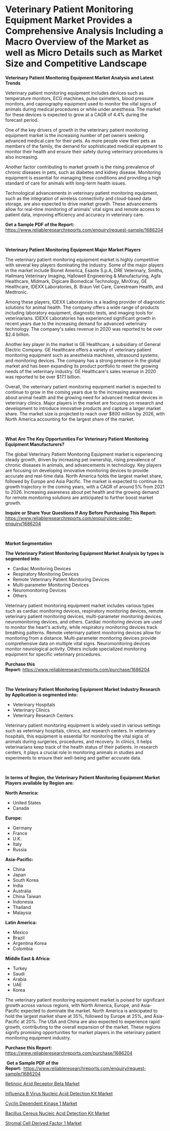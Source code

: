 <p><h1>Veterinary Patient Monitoring Equipment Market Provides a Comprehensive Analysis Including a Macro Overview of the Market as well as Micro Details such as Market Size and Competitive Landscape</h1></p><p><strong>Veterinary Patient Monitoring Equipment Market Analysis and Latest Trends</strong></p>
<p><p>Veterinary patient monitoring equipment includes devices such as temperature monitors, ECG machines, pulse oximeters, blood pressure monitors, and capnography equipment used to monitor the vital signs of animals during medical procedures or while under anesthesia. The market for these devices is expected to grow at a CAGR of 4.4% during the forecast period.</p><p>One of the key drivers of growth in the veterinary patient monitoring equipment market is the increasing number of pet owners seeking advanced medical care for their pets. As more people view their pets as members of the family, the demand for sophisticated medical equipment to monitor their health and ensure their safety during veterinary procedures is also increasing.</p><p>Another factor contributing to market growth is the rising prevalence of chronic diseases in pets, such as diabetes and kidney disease. Monitoring equipment is essential for managing these conditions and providing a high standard of care for animals with long-term health issues.</p><p>Technological advancements in veterinary patient monitoring equipment, such as the integration of wireless connectivity and cloud-based data storage, are also expected to drive market growth. These advancements allow for real-time monitoring of animals' vital signs and remote access to patient data, improving efficiency and accuracy in veterinary care.</p></p>
<p><strong>Get a Sample PDF of the Report:&nbsp;</strong> <a href="https://www.reliableresearchreports.com/enquiry/request-sample/1686204">https://www.reliableresearchreports.com/enquiry/request-sample/1686204</a></p>
<p>&nbsp;</p>
<p><strong>Veterinary Patient Monitoring Equipment Major Market Players</strong></p>
<p><p>The veterinary patient monitoring equipment market is highly competitive with several key players dominating the industry. Some of the major players in the market include Bionet America, Esaote S.p.A, DRE Veterinary, Smiths, Hallmarq Veterinary Imaging, Hallowell Engineering & Manufacturing, Agfa Healthcare, Midmark, Digicare Biomedical Technology, MinXray, GE Healthcare, IDEXX Laboratories, B. Braun Vet Care, Carestream Health, and Medtronic.</p><p>Among these players, IDEXX Laboratories is a leading provider of diagnostic solutions for animal health. The company offers a wide range of products including laboratory equipment, diagnostic tests, and imaging tools for veterinarians. IDEXX Laboratories has experienced significant growth in recent years due to the increasing demand for advanced veterinary technology. The company's sales revenue in 2020 was reported to be over $2.4 billion.</p><p>Another key player in the market is GE Healthcare, a subsidiary of General Electric Company. GE Healthcare offers a variety of veterinary patient monitoring equipment such as anesthesia machines, ultrasound systems, and monitoring devices. The company has a strong presence in the global market and has been expanding its product portfolio to meet the growing needs of the veterinary industry. GE Healthcare's sales revenue in 2020 was reported to be over $17.1 billion.</p><p>Overall, the veterinary patient monitoring equipment market is expected to continue to grow in the coming years due to the increasing awareness about animal health and the growing need for advanced medical devices in veterinary clinics. Major players in the market are focusing on research and development to introduce innovative products and capture a larger market share. The market size is projected to reach over $800 million by 2026, with North America accounting for the largest share of the market.</p></p>
<p>&nbsp;</p>
<p><strong>What Are The Key Opportunities For Veterinary Patient Monitoring Equipment Manufacturers?</strong></p>
<p><p>The global Veterinary Patient Monitoring Equipment market is experiencing steady growth, driven by increasing pet ownership, rising prevalence of chronic diseases in animals, and advancements in technology. Key players are focusing on developing innovative monitoring devices to provide accurate and real-time data. North America holds the largest market share, followed by Europe and Asia Pacific. The market is expected to continue its growth trajectory in the coming years, with a CAGR of around 5% from 2021 to 2026. Increasing awareness about pet health and the growing demand for remote monitoring solutions are anticipated to further boost market growth.</p></p>
<p><strong>Inquire or Share Your Questions If Any Before Purchasing This Report:</strong> <a href="https://www.reliableresearchreports.com/enquiry/pre-order-enquiry/1686204">https://www.reliableresearchreports.com/enquiry/pre-order-enquiry/1686204</a></p>
<p>&nbsp;</p>
<p><strong>Market Segmentation</strong></p>
<p><strong>The Veterinary Patient Monitoring Equipment Market Analysis by types is segmented into:</strong></p>
<p><ul><li>Cardiac Monitoring Devices</li><li>Respiratory Monitoring Devices</li><li>Remote Veterinary Patient Monitoring Devices</li><li>Multi-parameter Monitoring Devices</li><li>Neuromonitoring Devices</li><li>Others</li></ul></p>
<p><p>Veterinary patient monitoring equipment market includes various types such as cardiac monitoring devices, respiratory monitoring devices, remote veterinary patient monitoring devices, multi-parameter monitoring devices, neuromonitoring devices, and others. Cardiac monitoring devices are used to monitor the heart's activity, while respiratory monitoring devices track breathing patterns. Remote veterinary patient monitoring devices allow for monitoring from a distance. Multi-parameter monitoring devices provide comprehensive data on multiple vital signs. Neuromonitoring devices monitor neurological activity. Others include specialized monitoring equipment for specific veterinary procedures.</p></p>
<p><strong>Purchase this Report:&nbsp;</strong><a href="https://www.reliableresearchreports.com/purchase/1686204">https://www.reliableresearchreports.com/purchase/1686204</a></p>
<p>&nbsp;</p>
<p><strong>The Veterinary Patient Monitoring Equipment Market Industry Research by Application is segmented into:</strong></p>
<p><ul><li>Veterinary Hospitals</li><li>Veterinary Clinics</li><li>Veterinary Research Centers</li></ul></p>
<p><p>Veterinary patient monitoring equipment is widely used in various settings such as veterinary hospitals, clinics, and research centers. In veterinary hospitals, this equipment is essential for monitoring the vital signs of animals during surgeries, procedures, and recovery. In clinics, it helps veterinarians keep track of the health status of their patients. In research centers, it plays a crucial role in monitoring animals in studies and experiments to ensure their well-being and gather accurate data.</p></p>
<p>&nbsp;</p>
<p><strong>In terms of Region, the Veterinary Patient Monitoring Equipment Market Players available by Region are:</strong></p>
<p>
    <p> <strong> North America: </strong>
        <ul>
            <li>United States</li>
            <li>Canada</li>
        </ul>
        </p> 
    <p> <strong> Europe: </strong>
        <ul>
            <li>Germany</li>
            <li>France</li>
            <li>U.K.</li>
            <li>Italy</li>
            <li>Russia</li>
        </ul>
        </p> 
    <p> <strong> Asia-Pacific: </strong>
        <ul>
            <li>China</li>
            <li>Japan</li>
            <li>South Korea</li>
            <li>India</li>
            <li>Australia</li>
            <li>China Taiwan</li>
            <li>Indonesia</li>
            <li>Thailand</li>
            <li>Malaysia</li>
        </ul>
        </p> 
    <p> <strong> Latin America: </strong>
        <ul>
            <li>Mexico</li>
            <li>Brazil</li>
            <li>Argentina Korea</li>
            <li>Colombia</li>
        </ul>
        </p> 
    <p> <strong> Middle East & Africa: </strong>
        <ul>
            <li>Turkey</li>
            <li>Saudi</li>
            <li>Arabia</li>
            <li>UAE</li>
            <li>Korea</li>
        </ul>
    </p>
    </p>
<p><p>The veterinary patient monitoring equipment market is poised for significant growth across various regions, with North America, Europe, and Asia-Pacific expected to dominate the market. North America is anticipated to hold the largest market share at 35%, followed by Europe at 25%, and Asia-Pacific at 20%. The USA and China are also expected to experience rapid growth, contributing to the overall expansion of the market. These regions signify promising opportunities for market players in the veterinary patient monitoring equipment industry.</p></p>
<p><strong>Purchase this Report: </strong><a href="https://www.reliableresearchreports.com/purchase/1686204">https://www.reliableresearchreports.com/purchase/1686204</a></p>
<p>&nbsp;<strong>Get a Sample PDF of the Report:&nbsp;&nbsp;</strong><a href="https://www.reliableresearchreports.com/enquiry/request-sample/1686204">https://www.reliableresearchreports.com/enquiry/request-sample/1686204</a></p>
<p><strong></strong></p>
<p><p><a href="https://medium.com/@wyattconn1966/retinoic-acid-receptor-beta-market-size-reveals-the-best-marketing-channels-in-global-industry-cb9854a93f90">Retinoic Acid Receptor Beta Market</a></p><p><a href="https://github.com/wusalecollins540tpqoz/Market-Research-Report-List-1/blob/main/influenza-b-virus-nucleic-acid-detection-kit-market.md">Influenza B Virus Nucleic Acid Detection Kit Market</a></p><p><a href="https://medium.com/@wyattconn1966/cyclin-dependent-kinase-1-market-size-cagr-trends-2024-2030-b1347a0705a3">Cyclin Dependent Kinase 1 Market</a></p><p><a href="https://github.com/pjcfca/Market-Research-Report-List-1/blob/main/bacillus-cereus-nucleic-acid-detection-kit-market.md">Bacillus Cereus Nucleic Acid Detection Kit Market</a></p><p><a href="https://medium.com/@wyattconn1966/stromal-cell-derived-factor-1-market-share-evolution-and-market-growth-trends-2024-2031-f2ffdc4d292f">Stromal Cell Derived Factor 1 Market</a></p></p>